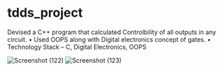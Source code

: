 # tdds_project

Devised a C++ program that calculated Controlbility of all outputs in any circuit.
• Used OOPS along with Digital electronics concept of gates.
• Technology Stack – C, Digital Electronics, OOPS

![Screenshot (122)](https://github.com/rishavranjandtu/tdds_project/assets/78717685/90239708-6a2f-4ac9-9aee-ccdcabc88771)
![Screenshot (123)](https://github.com/rishavranjandtu/tdds_project/assets/78717685/e375349a-f2f7-4d31-bfeb-57e79affea84)
